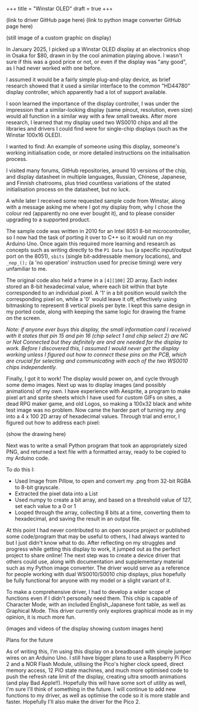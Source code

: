 +++
title = "Winstar OLED"
draft = true
+++


(link to driver GitHub page here)
(link to python image converter GitHub page here)

(still image of a custom graphic on display)

In January 2025, I picked up a Winstar OLED display at an electronics shop in Osaka for $80, drawn in by the cool animation playing above. I wasn't sure if this was a good price or not, or even if the display was "any good", as I had never worked with one before.

I assumed it would be a fairly simple plug-and-play device, as brief research showed that it used a similar interface to the common "HD44780" display controller, which apparently had a lot of support available.

I soon learned the importance of the display controller, I was under the impression that a similar-looking display (same pinout, resolution, even size) would all function in a similar way with a few small tweaks. After more research, I learned that my display used two WS0010 chips and all the libraries and drivers I could find were for single-chip displays (such as the Winstar 100x16 OLED).

I wanted to find: An example of someone using this display, someone's working initialisation code, or more detailed instructions on the initialisation process.

I visited many forums, GitHub repositories, around 10 versions of the chip, and display datasheet in multiple languages, Russian, Chinese, Japanese, and Finnish chatrooms, plus tried countless variations of the stated initialisation process on the datasheet, but no luck.

A while later I received some requested sample code from Winstar, along with a message asking me where I got my display from, why I chose the colour red (apparently no one ever bought it), and to please consider upgrading to a supported product.

The sample code was written in 2010 for an Intel 8051 8-bit microcontroller, so I now had the task of porting it over to C++ so it would run on my Arduino Uno. Once again this required more learning and research as concepts such as writing directly to the `P1 Data bus` (a specific input/output port on the 8051), `sbits` (single bit-addressable memory locations), and `_nop_();` (a 'no operation' instruction used for precise timing) were very unfamiliar to me.

The original code also held a frame in a `[4][100]` 2D array. Each index stored an 8-bit hexadecimal value, where each bit within that byte corresponded to an individual pixel. A '1' in a bit position would switch the corresponding pixel on, while a '0' would leave it off, effectively using bitmasking to represent 8 vertical pixels per byte. I kept this same design in my ported code, along with keeping the same logic for drawing the frame on the screen.

_Note: if anyone ever buys this display, the small information card I received with it states that pin 15 and pin 16 (chip select 1 and chip select 2) are NC or Not Connected but they definitely are and are needed for the display to work. Before I discovered this, I assumed I would never get the display working unless I figured out how to connect these pins on the PCB, which are crucial for selecting and communicating with each of the two WS0010 chips independently._

Finally, I got it to work! The display would power on, and cycle through some demo images. Next up was to display images (and possibly animations) of my own. I have experience with Aesprite, a program to make pixel art and sprite sheets which I have used for custom GIFs on sites, a dead RPG maker game, and old Logos, so making a 100x32 black and white test image was no problem. Now came the harder part of turning my .png into a 4 x 100 2D array of hexadecimal values. Through trial and error, I figured out how to address each pixel: 

(show the drawing here)

Next was to write a small Python program that took an appropriately sized PNG, and returned a text file with a formatted array, ready to be copied to my Arduino code.

To do this I:
- Used Image from Pillow, to open and convert my .png from 32-bit RGBA to 8-bit grayscale.
- Extracted the pixel data into a List
- Used numpy to create a bit array, and based on a threshold value of 127, set each value to a 0 or 1
- Looped through the array, collecting 8 bits at a time, converting them to hexadecimal, and saving the result in an output file.

At this point I had never contributed to an open source project or published some code/program that may be useful to others, I had always wanted to but I just didn't know what to do. After reflecting on my struggles and progress while getting this display to work, it jumped out as the perfect project to share online! The next step was to create a device driver that others could use, along with documentation and supplementary material such as my Python image converter. The driver would serve as a reference for people working with dual WS0010/S0010 chip displays, plus hopefully be fully functional for anyone with my model or a slight variant of it.

To make a comprehensive driver, I had to develop a wider scope of functions even if I didn't personally need them. This chip is capable of Character Mode, with an included English_Japanese font table, as well as Graphical Mode. This driver currently only explores graphical mode as in my opinion, it is much more fun.

(images and videos of the display showing custom images here)

Plans for the future

As of writing this, I'm using this display on a breadboard with simple jumper wires on an Arduino Uno. I still have bigger plans to use a Raspberry Pi Pico 2 and a NOR Flash Module, utilising the Pico's higher clock speed, direct memory access, 12 PIO state machines, and much more optimised code to push the refresh rate limit of the display, creating ultra smooth animations (and play Bad Apple!!). Hopefully this will have some sort of utility as well, I'm sure I'll think of something in the future. I will continue to add new functions to my driver, as well as optimise the code so it is more stable and faster. Hopefully I'll also make the driver for the Pico 2.
